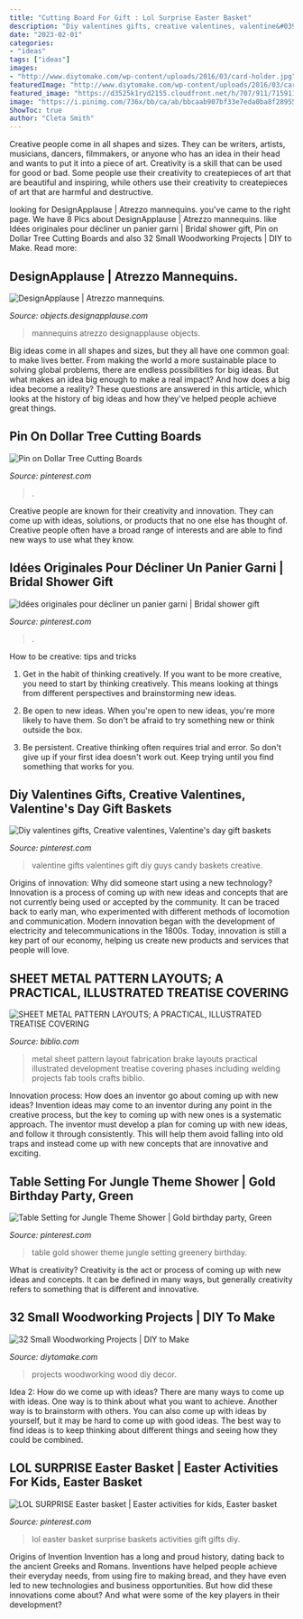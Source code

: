 ```yaml
---
title: "Cutting Board For Gift : Lol Surprise Easter Basket"
description: "Diy valentines gifts, creative valentines, valentine&#039;s day gift baskets"
date: "2023-02-01"
categories:
- "ideas"
tags: ["ideas"]
images:
- "http://www.diytomake.com/wp-content/uploads/2016/03/card-holder.jpg"
featuredImage: "http://www.diytomake.com/wp-content/uploads/2016/03/card-holder.jpg"
featured_image: "https://d3525k1ryd2155.cloudfront.net/h/707/911/715911707.0.x.jpg"
image: "https://i.pinimg.com/736x/bb/ca/ab/bbcaab907bf33e7eda0ba8f289552b23.jpg"
ShowToc: true
author: "Cleta Smith"
---
```



Creative people come in all shapes and sizes. They can be writers, artists, musicians, dancers, filmmakers, or anyone who has an idea in their head and wants to put it into a piece of art. Creativity is a skill that can be used for good or bad. Some people use their creativity to createpieces of art that are beautiful and inspiring, while others use their creativity to createpieces of art that are harmful and destructive.

	

		
looking for DesignApplause | Atrezzo mannequins. you've came to the right page. We have 8 Pics about DesignApplause | Atrezzo mannequins. like Idées originales pour décliner un panier garni | Bridal shower gift, Pin on Dollar Tree Cutting Boards and also 32 Small Woodworking Projects | DIY to Make. Read more:
		
    
## DesignApplause | Atrezzo Mannequins.

<img loading=lazy src="http://objects.designapplause.com/wp-content/xxG58hlz9/2013/02/Atrezzo-8.png" onerror="this.onerror=null;this.src='https://tse3.mm.bing.net/th?id=OIP.wZSug6_JMy-LUie78RiEPQHaLH&amp;pid=15.1';" alt="DesignApplause | Atrezzo mannequins.">

_Source: objects.designapplause.com_

>mannequins atrezzo designapplause objects. 

	

Big ideas come in all shapes and sizes, but they all have one common goal: to make lives better. From making the world a more sustainable place to solving global problems, there are endless possibilities for big ideas. But what makes an idea big enough to make a real impact? And how does a big idea become a reality? These questions are answered in this article, which looks at the history of big ideas and how they've helped people achieve great things.

    
## Pin On Dollar Tree Cutting Boards

<img loading=lazy src="https://i.pinimg.com/736x/64/b3/e5/64b3e57c317708ae4357a948bd87f162.jpg" onerror="this.onerror=null;this.src='https://tse3.mm.bing.net/th?id=OIP.Nhwh051STCsqFS5Dletv3gHaNK&amp;pid=15.1';" alt="Pin on Dollar Tree Cutting Boards">

_Source: pinterest.com_

>. 

	

Creative people are known for their creativity and innovation. They can come up with ideas, solutions, or products that no one else has thought of. Creative people often have a broad range of interests and are able to find new ways to use what they know.

    
## Idées Originales Pour Décliner Un Panier Garni | Bridal Shower Gift

<img loading=lazy src="https://i.pinimg.com/736x/bb/ca/ab/bbcaab907bf33e7eda0ba8f289552b23.jpg" onerror="this.onerror=null;this.src='https://tse1.mm.bing.net/th?id=OIP.VSvrMGgdkFApYAa6kn2DKQHaJ6&amp;pid=15.1';" alt="Idées originales pour décliner un panier garni | Bridal shower gift">

_Source: pinterest.com_

>. 

	

How to be creative: tips and tricks
1. Get in the habit of thinking creatively. If you want to be more creative, you need to start by thinking creatively. This means looking at things from different perspectives and brainstorming new ideas.
2. Be open to new ideas. When you're open to new ideas, you're more likely to have them. So don't be afraid to try something new or think outside the box.

3. Be persistent. Creative thinking often requires trial and error. So don't give up if your first idea doesn't work out. Keep trying until you find something that works for you.

    
## Diy Valentines Gifts, Creative Valentines, Valentine&#039;s Day Gift Baskets

<img loading=lazy src="https://i.pinimg.com/736x/a9/29/fb/a929fb5cfb87a4a8b806af5350223438--valentines-gifts-for-guys-valentine-candy-ideas.jpg" onerror="this.onerror=null;this.src='https://tse4.mm.bing.net/th?id=OIP.fTwbaBJLraAW6vcYrHA2rQHaJ3&amp;pid=15.1';" alt="Diy valentines gifts, Creative valentines, Valentine&#039;s day gift baskets">

_Source: pinterest.com_

>valentine gifts valentines gift diy guys candy baskets creative. 

	

Origins of innovation: Why did someone start using a new technology?
Innovation is a process of coming up with new ideas and concepts that are not currently being used or accepted by the community. It can be traced back to early man, who experimented with different methods of locomotion and communication. Modern innovation began with the development of electricity and telecommunications in the 1800s. Today, innovation is still a key part of our economy, helping us create new products and services that people will love.

    
## SHEET METAL PATTERN LAYOUTS; A PRACTICAL, ILLUSTRATED TREATISE COVERING

<img loading=lazy src="https://d3525k1ryd2155.cloudfront.net/h/707/911/715911707.0.x.jpg" onerror="this.onerror=null;this.src='https://tse2.mm.bing.net/th?id=OIP.C3bcR801l5XL6Qd5BoP02gHaNJ&amp;pid=15.1';" alt="SHEET METAL PATTERN LAYOUTS; A PRACTICAL, ILLUSTRATED TREATISE COVERING">

_Source: biblio.com_

>metal sheet pattern layout fabrication brake layouts practical illustrated development treatise covering phases including welding projects fab tools crafts biblio. 

	

Innovation process: How does an inventor go about coming up with new ideas?
Invention ideas may come to an inventor during any point in the creative process, but the key to coming up with new ones is a systematic approach. The inventor must develop a plan for coming up with new ideas, and follow it through consistently. This will help them avoid falling into old traps and instead come up with new concepts that are innovative and exciting.

    
## Table Setting For Jungle Theme Shower | Gold Birthday Party, Green

<img loading=lazy src="https://i.pinimg.com/736x/03/ba/3d/03ba3db940550b66be09a3755285bc5f.jpg" onerror="this.onerror=null;this.src='https://tse1.mm.bing.net/th?id=OIP.pL2hbUnMYQ4EqP77-7juFQHaJ3&amp;pid=15.1';" alt="Table Setting for Jungle Theme Shower | Gold birthday party, Green">

_Source: pinterest.com_

>table gold shower theme jungle setting greenery birthday. 

	

What is creativity?
Creativity is the act or process of coming up with new ideas and concepts. It can be defined in many ways, but generally creativity refers to something that is different and innovative.

    
## 32 Small Woodworking Projects | DIY To Make

<img loading=lazy src="http://www.diytomake.com/wp-content/uploads/2016/03/card-holder.jpg" onerror="this.onerror=null;this.src='https://tse2.mm.bing.net/th?id=OIP.EpL8YHLKw8WSN5sJoEvNywHaJ3&amp;pid=15.1';" alt="32 Small Woodworking Projects | DIY to Make">

_Source: diytomake.com_

>projects woodworking wood diy decor. 

	

Idea 2: How do we come up with ideas?
There are many ways to come up with ideas. One way is to think about what you want to achieve. Another way is to brainstorm with others. You can also come up with ideas by yourself, but it may be hard to come up with good ideas. The best way to find ideas is to keep thinking about different things and seeing how they could be combined.

    
## LOL SURPRISE Easter Basket | Easter Activities For Kids, Easter Basket

<img loading=lazy src="https://i.pinimg.com/736x/17/a6/0c/17a60c98e3898bd6a64c786473e697b9.jpg" onerror="this.onerror=null;this.src='https://tse2.mm.bing.net/th?id=OIP.Zo7qeSy2DCPM0pS7kBfbkQHaJ3&amp;pid=15.1';" alt="LOL SURPRISE Easter basket | Easter activities for kids, Easter basket">

_Source: pinterest.com_

>lol easter basket surprise baskets activities gift gifts diy. 

	

Origins of Invention
Invention has a long and proud history, dating back to the ancient Greeks and Romans. Inventions have helped people achieve their everyday needs, from using fire to making bread, and they have even led to new technologies and business opportunities. But how did these innovations come about? And what were some of the key players in their development?

